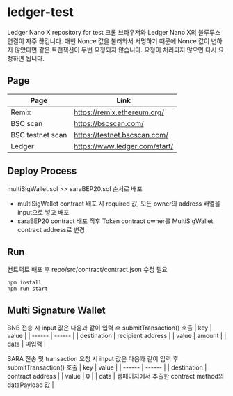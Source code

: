 # ledger-test
Ledger Nano X repository for test
크롬 브라우저와 Ledger Nano X의 블루투스 연결이 자주 끊깁니다.
매번 Nonce 값을 불러와서 서명하기 때문에 Nonce 값이 변하지 않았다면 같은 트랜잭션이 두번 요청되지 않습니다.
요청이 처리되지 않으면 다시 요청하면 됩니다.

## Page
| Page | Link |
| ------ | ------ |
| Remix | https://remix.ethereum.org/ |
| BSC scan | https://bscscan.com/ |
| BSC testnet scan | https://testnet.bscscan.com/ |
| Ledger | https://www.ledger.com/start/ |

## Deploy Process
multiSigWallet.sol >> saraBEP20.sol 순서로 배포
- multiSigWallet contract 배포 시 required 값, 모든 owner의 address 배열을 input으로 넣고 배포
- saraBEP20 contract 배포 직후 Token contract owner를 MultiSigWallet contract address로 변경

## Run
컨트랙트 배포 후 repo/src/contract/contract.json 수정 필요
```
npm install
npm run start
```

## Multi Signature Wallet
BNB 전송 시 input 값은 다음과 같이 입력 후 submitTransaction() 호출
| key | value |
| ------ | ------ |
| destination | recipient address |
| value | amount |
| data | 미입력 |

SARA 전송 및 transaction 요청 시 input 값은 다음과 같이 입력 후 submitTransaction() 호출
| key | value |
| ------ | ------ |
| destination | contract address |
| value | 0 |
| data | 웹페이지에서 추출한 contract method의  dataPayload 값 |
